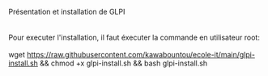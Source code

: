 Présentation et installation de GLPI <br />
<br />
<br />
Pour executer l'installation, il faut éxecuter la commande en utilisateur root: <br />
<br />
wget https://raw.githubusercontent.com/kawabountou/ecole-it/main/glpi-install.sh && chmod +x glpi-install.sh && bash glpi-install.sh
